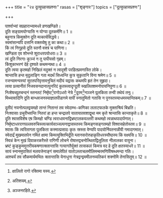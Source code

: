 +++
title = "२४ दूत्युपहासप्रश्नाः"
rasas = ["शृङ्गारः"]
topics = ["दूत्युपहासप्रश्नः"]

+++
  
पार्श्वाभ्यां सप्रहाराभ्यामधरे व्रणखण्डिते।  
दूति सङ्ग्रामयोग्यासि न योग्या दूतकर्मणि॥ 1 ॥  
बहुनात्र किमुक्तेन दूति मत्कार्यसिद्धये।  
स्वमांसान्यपि दत्तानि वक्तव्येषु तु का कथा॥ 2 ॥  
किं त्वं निगूहसे दूति स्तनौ वक्त्रं च पाणिना।  
खण्डिता एव शोभन्ते शूराधरपयोधराः॥ 3 ॥  
त्वं दूति निरगाः कुञ्जं न तु पापीयसो गृहम्।  
किंशुकाभरणं देहे दृश्यते कथमन्यथा॥ 4 ॥  
दूति त्वया कृतमहो निखिलं मदुक्तं न त्वादृशी परहितप्रवणास्ति लोके।  
श्रान्तासि हन्त मृदुलाङ्गि गता मदर्थं सिध्यन्ति कुत्र सुकृतानि विना श्रमेण॥ 5 ॥  
रजन्यामन्यस्यां सुरतपरिवृत्तावनुचितं मदीयं यद्वासः कथमपि हृतं तेन सुहृदा।  
त्वया प्रत्यानीतं निजवसनदानात्पुनरिदं कुतस्त्वादृग्दूती स्खलितशमनोपायनिपुणा॥ 6 ॥  
निःशेषच्युतचन्दनं स्तनतटं निर्मृष्ट[^1]रागोऽधरो नेत्रे [^2]दूरम[^3]नञ्जने पुलकिता तन्वी तथेयं तनुः।  
मिथ्यावादिनि दूति बान्धवजनस्याज्ञातपीडागमे वापीं स्नातुमितो गतासि न पुनस्तस्याधमस्यान्तिकम्॥ 7 ॥  
  
[^1]: क्षालितो रागो रक्तिमा यस्य.

[^2]: अतिशयम्.

[^3]: अञ्जनरहिते.

दूतीदं नयनोत्पलद्वयमहो तान्तं नितान्तं तव स्वेदाम्भः-कणिका ललाटफलके मुक्ताश्रियं बिभ्रति।  
निःश्वासाः प्रचुरीभवन्ति नितरां हा हन्त चन्द्रातपे यातायातवशाद्वृथा मम कृते श्रान्तासि कान्ताकृते॥ 8 ॥  
दूति श्वासविशेष एष किमहो चण्डि त्वराधावनाद्विभ्रष्टालकवल्लरी कथमहो त्वन्नाथपादार्पणात्।  
निर्मृष्टाधररागपल्लवरुचिस्त्वत्कार्यसञ्जल्पनाद्वासस्तस्य किमङ्गसङ्गतमहो विश्वासहेतोस्तव॥ 9 ॥  
श्वासः किं त्वरितागता पुलकिता कस्मात्प्रसादः कृतः स्रस्ता वेण्यपि पादयोर्निपतनान्नीवी गमादागमात्।  
स्वेदार्द्रं मुखमातपेन गमितं क्षामा किमत्युक्तिभिर्दूति म्लानसरोरुहाकृतिधरस्यौष्ठस्य किं वक्ष्यसि॥ 10 ॥  
स्विन्नं केन मुखं दिवाकरकरैस्ते रागिणी लोचने रोषात्तद्वचनोत्थिताद्विलुलिता नीलालका वायुना।  
भ्रष्टं कुङ्कुममुत्तरीयकषणात्क्लान्तासि गत्यागतैर्युक्तं तत्सकलं किमत्र वद हे दूति क्षतस्याधरे॥ 11 ॥  
सायं स्नानमुपासितं मलयजेनाङ्गं समालेपितं यातोऽस्ताचलमौलिमम्बरमणिर्विश्रब्धमन्दा गतिः।  
आश्चर्यं तव सौकमार्यमभितः क्लान्तासि येनाधुना नेत्रद्वन्द्वममीलनव्यतिकरं शक्नोमि तेनासितुम्॥ 12 ॥  
